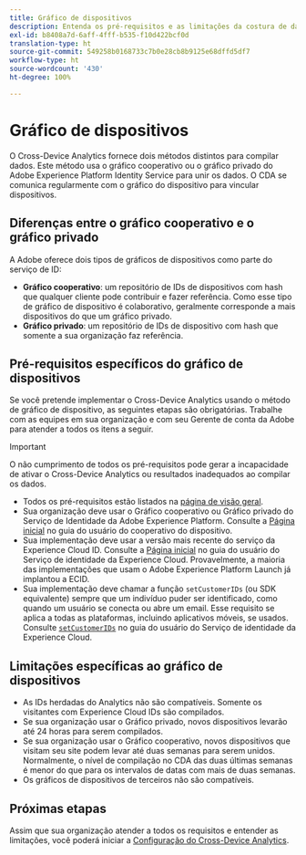 ```yaml
---
title: Gráfico de dispositivos
description: Entenda os pré-requisitos e as limitações da costura de dados usando o gráfico de dispositivos.
exl-id: b8408a7d-6aff-4fff-b535-f10d422bcf0d
translation-type: ht
source-git-commit: 549258b0168733c7b0e28cb8b9125e68dffd5df7
workflow-type: ht
source-wordcount: '430'
ht-degree: 100%

---
```


# Gráfico de dispositivos

O Cross-Device Analytics fornece dois métodos distintos para compilar dados. Este método usa o gráfico cooperativo ou o gráfico privado do Adobe Experience Platform Identity Service para unir os dados. O CDA se comunica regularmente com o gráfico do dispositivo para vincular dispositivos.

## Diferenças entre o gráfico cooperativo e o gráfico privado

A Adobe oferece dois tipos de gráficos de dispositivos como parte do serviço de ID:

* **Gráfico cooperativo**: um repositório de IDs de dispositivos com hash que qualquer cliente pode contribuir e fazer referência. Como esse tipo de gráfico de dispositivo é colaborativo, geralmente corresponde a mais dispositivos do que um gráfico privado.
* **Gráfico privado**: um repositório de IDs de dispositivo com hash que somente a sua organização faz referência.

## Pré-requisitos específicos do gráfico de dispositivos

Se você pretende implementar o Cross-Device Analytics usando o método de gráfico de dispositivo, as seguintes etapas são obrigatórias. Trabalhe com as equipes em sua organização e com seu Gerente de conta da Adobe para atender a todos os itens a seguir.

>[!IMPORTANT]
>
>O não cumprimento de todos os pré-requisitos pode gerar a incapacidade de ativar o Cross-Device Analytics ou resultados inadequados ao compilar os dados.

* Todos os pré-requisitos estão listados na [página de visão geral](overview.md).
* Sua organização deve usar o Gráfico cooperativo ou Gráfico privado do Serviço de Identidade da Adobe Experience Platform. Consulte a [Página inicial](https://docs.adobe.com/content/help/pt-BR/device-co-op/using/home.html) no guia do usuário do cooperativo do dispositivo.
* Sua implementação deve usar a versão mais recente do serviço da Experience Cloud ID. Consulte a [Página inicial](https://docs.adobe.com/content/help/pt-BR/id-service/using/home.html) no guia do usuário do Serviço de identidade da Experience Cloud. Provavelmente, a maioria das implementações que usam o Adobe Experience Platform Launch já implantou a ECID.
* Sua implementação deve chamar a função `setCustomerIDs` (ou SDK equivalente) sempre que um indivíduo puder ser identificado, como quando um usuário se conecta ou abre um email. Esse requisito se aplica a todas as plataformas, incluindo aplicativos móveis, se usados. Consulte [`setCustomerIDs`](https://docs.adobe.com/content/help/pt-BR/id-service/using/id-service-api/methods/setcustomerids.html) no guia do usuário do Serviço de identidade da Experience Cloud.

## Limitações específicas ao gráfico de dispositivos

* As IDs herdadas do Analytics não são compatíveis. Somente os visitantes com Experience Cloud IDs são compilados.
* Se sua organização usar o Gráfico privado, novos dispositivos levarão até 24 horas para serem compilados.
* Se sua organização usar o Gráfico cooperativo, novos dispositivos que visitam seu site podem levar até duas semanas para serem unidos. Normalmente, o nível de compilação no CDA das duas últimas semanas é menor do que para os intervalos de datas com mais de duas semanas.
* Os gráficos de dispositivos de terceiros não são compatíveis.

## Próximas etapas

Assim que sua organização atender a todos os requisitos e entender as limitações, você poderá iniciar a [Configuração do Cross-Device Analytics](setup.md).

